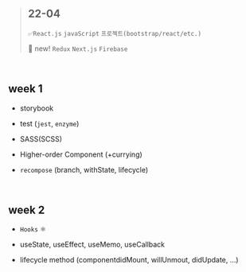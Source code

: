 > ## 22-04
> 
> `✅React.js` `javaScript` `프로젝트(bootstrap/react/etc.)` 
> 
> 🔅 new! `Redux` `Next.js` `Firebase`

<br>

## week 1

- storybook
- test (`jest`, `enzyme`)
- SASS(SCSS)


- Higher-order Component (+currying)
- `recompose` (branch, withState, lifecycle)


<br>

## week 2

- `Hooks` ⚛️

- useState, useEffect, useMemo, useCallback

- lifecycle method (componentdidMount, willUnmout, didUpdate, ...)


